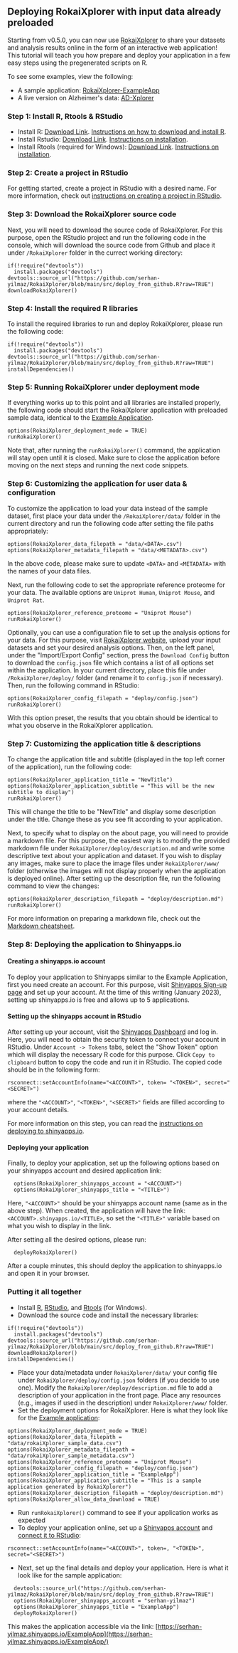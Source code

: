 ## Deploying RokaiXplorer with input data already preloaded

Starting from v0.5.0, you can now use [RokaiXplorer](http://explorer.rokai.io/) to share your datasets and analysis results online in the form of an interactive web application! This tutorial will teach you how prepare and deploy your application in a few easy steps using the pregenerated scripts on R. 

To see some examples, view the following: 
- A sample application: [RokaiXplorer-ExampleApp](https://serhan-yilmaz.shinyapps.io/exampleapp/)
- A live version on Alzheimer's data: [AD-Xplorer](https://yilmazs.shinyapps.io/ADXplorer/)

### Step 1: Install R, Rtools & RStudio

- Install R: [Download Link](https://cran.r-project.org/). [Instructions on how to download and install R](https://rstudio-education.github.io/hopr/starting.html).
- Install Rstudio: [Download Link](https://posit.co/download/rstudio-desktop/). [Instructions on installation](https://rstudio-education.github.io/hopr/starting.html#rstudio).
- Install Rtools (required for Windows): [Download Link](https://cran.r-project.org/bin/windows/Rtools/). [Instructions on installation](https://cran.r-project.org/bin/windows/Rtools/).

### Step 2: Create a project in RStudio
For getting started, create a project in RStudio with a desired name. For more information, check out [instructions on creating a project in RStudio](https://swcarpentry.github.io/r-novice-gapminder/02-project-intro/#a-possible-solution).

### Step 3: Download the RokaiXplorer source code
Next, you will need to download the source code of RokaiXplorer. For this purpose, open the RStudio project and run the following code in the console, which will download the source code from Github and place it under ``/RokaiXplorer`` folder in the currect working directory: 

```
if(!require("devtools"))
  install.packages("devtools")
devtools::source_url("https://github.com/serhan-yilmaz/RokaiXplorer/blob/main/src/deploy_from_github.R?raw=TRUE")
downloadRokaiXplorer()
```

### Step 4: Install the required R libraries
To install the required libraries to run and deploy RokaiXplorer, please run the following code: 
```
if(!require("devtools"))
  install.packages("devtools")
devtools::source_url("https://github.com/serhan-yilmaz/RokaiXplorer/blob/main/src/deploy_from_github.R?raw=TRUE")
installDependencies()
```

### Step 5: Running RokaiXplorer under deployment mode
If everything works up to this point and all libraries are installed properly, the following code should start the RokaiXplorer application with preloaded sample data, identical to the [Example Application](https://yilmazs.shinyapps.io/ADXplorer/). 
```
options(RokaiXplorer_deployment_mode = TRUE)
runRokaiXplorer()
```
Note that, after running the ```runRokaiXplorer()``` command, the application will stay open until it is closed. Make sure to close the application before moving on the next steps and running the next code snippets. 

### Step 6: Customizing the application for user data & configuration
To customize the application to load your data instead of the sample dataset, first place your data under the ```/RokaiXplorer/data/``` folder in the current directory and run the following code after setting the file paths appropriately:
```
options(RokaiXplorer_data_filepath = "data/<DATA>.csv")
options(RokaiXplorer_metadata_filepath = "data/<METADATA>.csv")
```
In the above code, please make sure to update ```<DATA>``` and ```<METADATA>``` with the names of your data files. 

Next, run the following code to set the appropriate reference proteome for your data. The available options are ```Uniprot Human```, ```Uniprot Mouse```, and ```Uniprot Rat```.
```
options(RokaiXplorer_reference_proteome = "Uniprot Mouse")
runRokaiXplorer()
```

Optionally, you can use a configuration file to set up the analysis options for your data. For this purpose, visit [RokaiXplorer website](http://explorer.rokai.io/), upload your input datasets and set your desired analysis options. Then, on the left panel, under the "Import/Export Config" section, press the ```Download Config``` button to download the ```config.json``` file which contains a list of all options set within the application. In your current directory, place this file under ```/RokaiXplorer/deploy/``` folder (and rename it to ```config.json``` if necessary). Then, run the following command in RStudio:
```
options(RokaiXplorer_config_filepath = "deploy/config.json")
runRokaiXplorer()
```
With this option preset, the results that you obtain should be identical to what you observe in the RokaiXplorer application. 

### Step 7: Customizing the application title & descriptions
To change the application title and subtitle (displayed in the top left corner of the application), run the following code:
```
options(RokaiXplorer_application_title = "NewTitle")
options(RokaiXplorer_application_subtitle = "This will be the new subtitle to display")
runRokaiXplorer()
```
This will change the title to be "NewTitle" and display some description under the title. Change these as you see fit according to your application. 

Next, to specify what to display on the about page, you will need to provide a markdown file. For this purpose, the easiest way is to modify the provided markdown file under ```RokaiXplorer/deploy/description.md``` and write some descriptive text about your application and dataset. If you wish to display any images, make sure to place the image files under ```RokaiXplorer/www/``` folder (otherwise the images will not display properly when the application is deployed online). After setting up the description file, run the following command to view the changes:
```
options(RokaiXplorer_description_filepath = "deploy/description.md")
runRokaiXplorer()
```
For more information on preparing a markdown file, check out the [Markdown cheatsheet](https://www.markdownguide.org/cheat-sheet/). 

### Step 8: Deploying the application to Shinyapps.io
#### Creating a shinyapps.io account
To deploy your application to Shinyapps similar to the Example Application, first you need create an account. For this purpose, visit [Shinyapps Sign-up page](https://www.shinyapps.io/admin/#/signup) and set up your account. At the time of this writing (January 2023), setting up shinyapps.io is free and allows up to 5 applications. 

#### Setting up the shinyapps account in RStudio
After setting up your account, visit the [Shinyapps Dashboard](https://www.shinyapps.io/admin/#/dashboard) and log in. Here, you will need to obtain the security token to connect your account in RStudio. Under ```Account -> Tokens``` tabs, select the "Show Token" option which will display the necessary R code for this purpose. Click ```Copy to clipboard``` button to copy the code and run it in RStudio. The copied code should be in the following form: 
```
rsconnect::setAccountInfo(name="<ACCOUNT>", token= "<TOKEN>", secret="<SECRET>")
```
where the ```"<ACCOUNT>"```, ```"<TOKEN>"```, ```"<SECRET>"``` fields are filled according to your account details.
  
For more information on this step, you can read the [instructions on deploying to shinyapps.io](https://docs.posit.co/shinyapps.io/getting-started.html). 

#### Deploying your application 
Finally, to deploy your application, set up the following options based on your shinyapps account and desired application link:
```
  options(RokaiXplorer_shinyapps_account = "<ACCOUNT>")
  options(RokaiXplorer_shinyapps_title = "<TITLE>")
```
Here, ```"<ACCOUNT>"``` should be your shinyapps account name (same as in the above step). When created, the application will have the link:  ```<ACCOUNT>.shinyapps.io/<TITLE>```, so set the ```"<TITLE>"``` variable based on what you wish to display in the link. 
  
After setting all the desired options, please run: 
```
  deployRokaiXplorer()
```
After a couple minutes, this should deploy the application to shinyapps.io and open it in your browser.
  
  
### Putting it all together
- Install [R](https://cran.r-project.org/), [RStudio](https://posit.co/download/rstudio-desktop/), and [Rtools](https://cran.r-project.org/bin/windows/Rtools/) (for Windows). 
- Download the source code and install the necessary libraries:
```
if(!require("devtools"))
  install.packages("devtools")
devtools::source_url("https://github.com/serhan-yilmaz/RokaiXplorer/blob/main/src/deploy_from_github.R?raw=TRUE")
downloadRokaiXplorer()
installDependencies()
```
- Place your data/metadata under ```RokaiXplorer/data/``` your config file under ```RokaiXplorer/deploy/config.json``` folders (if you decide to use one). Modify the ```RokaiXplorer/deploy/description.md``` file to add a description of your application in the front page. Place any resources (e.g., images if used in the description) under ```RokaiXplorer/www/``` folder.
- Set the deployment options for RokaiXplorer. Here is what they look like for the [Example application](https://serhan-yilmaz.shinyapps.io/ExampleApp/):
```
options(RokaiXplorer_deployment_mode = TRUE)
options(RokaiXplorer_data_filepath = "data/rokaiXplorer_sample_data.csv")
options(RokaiXplorer_metadata_filepath = "data/rokaiXplorer_sample_metadata.csv")
options(RokaiXplorer_reference_proteome = "Uniprot Mouse")
options(RokaiXplorer_config_filepath = "deploy/config.json")
options(RokaiXplorer_application_title = "ExampleApp")
options(RokaiXplorer_application_subtitle = "This is a sample application generated by RokaiXplorer")
options(RokaiXplorer_description_filepath = "deploy/description.md")
options(RokaiXplorer_allow_data_download = TRUE)
```
- Run ```runRokaiXplorer()``` command to see if your application works as expected
- To deploy your application online, set up a [Shinyapps account](https://www.shinyapps.io/admin/#/signup) and [connect it to RStudio](https://docs.posit.co/shinyapps.io/getting-started.html):
```
rsconnect::setAccountInfo(name="<ACCOUNT>", token=, "<TOKEN>", secret="<SECRET>")
```
- Next, set up the final details and deploy your application. Here is what it look like for the sample application:
```
  devtools::source_url("https://github.com/serhan-yilmaz/RokaiXplorer/blob/main/src/deploy_from_github.R?raw=TRUE")
  options(RokaiXplorer_shinyapps_account = "serhan-yilmaz")
  options(RokaiXplorer_shinyapps_title = "ExampleApp")
  deployRokaiXplorer()
```
This makes the application accessible via the link: [https://serhan-yilmaz.shinyapps.io/ExampleApp](https://serhan-yilmaz.shinyapps.io/ExampleApp/)
